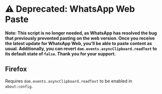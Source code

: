 # ⚠️ Deprecated: WhatsApp Web Paste

**Note: This script is no longer needed, as WhatsApp has resolved the bug that previously prevented pasting on the web version. Once you receive the latest update for WhatsApp Web, you'll be able to paste content as usual. Additionally, you can revert `dom.events.asyncClipboard.readText` to its default state of `false`. Thank you for your support.**

## Firefox

Requires `dom.events.asyncClipboard.readText` to be enabled in `about:config`.
